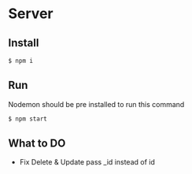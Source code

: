 # Server

## Install

```sh
$ npm i
```

## Run

Nodemon should be pre installed to run this command

```sh
$ npm start
```

## What to DO

- Fix Delete & Update pass _id instead of id